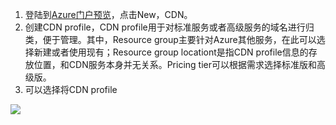 1. 登陆到[Azure门户预览](https://portal.azure.cn)，点击New，CDN。
2. 创建CDN profile，CDN profile用于对标准服务或者高级服务的域名进行归类，便于管理。其中，Resource group主要针对Azure其他服务，在此可以选择新建或者使用现有；Resource group locationt是指CDN profile信息的存放位置，和CDN服务本身并无关系。Pricing tier可以根据需求选择标准版和高级版。
3. 可以选择将CDN profile


![][10]




<!--Image references-->
[1]: ./img/overview01.png
[2]: ./img/image005.png
[3]: ./img/overview02.png
[4]: ./img/overview03.png
[5]: ./img/overview04.png
[6]: ./img/overview05.png
[7]: ./img/overview06.png
[8]: ./img/overview07.png
[9]: ./img/overview08.png
[10]: ./img/overview09.png
[11]: ./img/overview10.png
[12]: ./img/overview11.png
[13]: ./img/overview12.png
[14]: ./img/service-check.png
